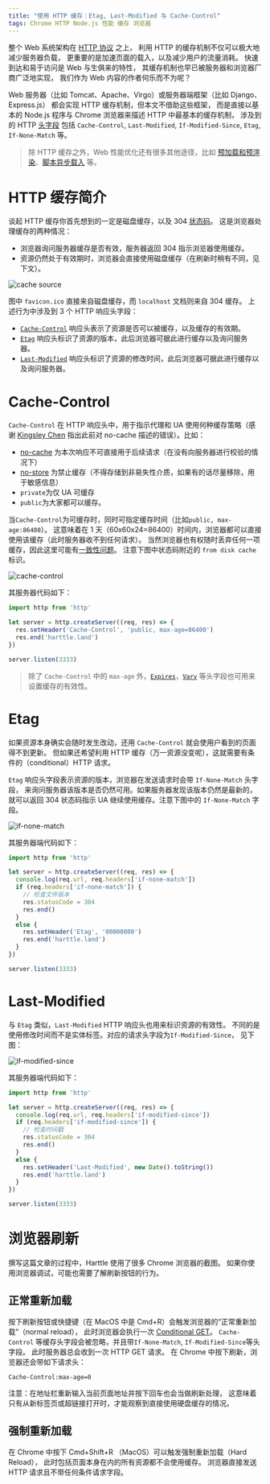 ```yaml
---
title: "使用 HTTP 缓存：Etag, Last-Modified 与 Cache-Control"
tags: Chrome HTTP Node.js 性能 缓存 浏览器
---
```


整个 Web 系统架构在 [HTTP 协议][2616] 之上，
利用 HTTP 的缓存机制不仅可以极大地减少服务器负载，
更重要的是加速页面的载入，以及减少用户的流量消耗。
快速到达和易于访问是 Web 与生俱来的特性，
其缓存机制也早已被服务器和浏览器厂商广泛地实现，
我们作为 Web 内容的作者何乐而不为呢？

Web 服务器（比如 Tomcat、Apache、Virgo）或服务器端框架（比如 Django、Express.js）
都会实现 HTTP 缓存机制，但本文不借助这些框架，
而是直接以基本的 Node.js 程序与 Chrome 浏览器来描述 HTTP 中最基本的缓存机制，
涉及到的 HTTP [头字段][2616] 包括 `Cache-Control`, `Last-Modified`, `If-Modified-Since`, `Etag`, `If-None-Match` 等。

<!--more-->

> 除 HTTP 缓存之外，Web 性能优化还有很多其他途径，比如 [预加载和预渲染](/2015/10/06/html-cache.html)、[脚本异步载入](/2016/05/18/async-javascript-loading.html) 等。

# HTTP 缓存简介

谈起 HTTP 缓存你首先想到的一定是磁盘缓存，以及 304 [状态码][status-code]。
这是浏览器处理缓存的两种情况：

* 浏览器询问服务器缓存是否有效，服务器返回 304 指示浏览器使用缓存。
* 资源仍然处于有效期时，浏览器会直接使用磁盘缓存（在刷新时稍有不同，见下文）。

![cache source](/assets/img/blog/http/cache-source@2x.png)

图中 `favicon.ico` 直接来自磁盘缓存，而 `localhost` 文档则来自 304 缓存。
上述行为中涉及到 3 个 HTTP 响应头字段：

* [`Cache-Control`][cc] 响应头表示了资源是否可以被缓存，以及缓存的有效期。
* [`Etag`][et] 响应头标识了资源的版本，此后浏览器可据此进行缓存以及询问服务器。
* [`Last-Modified`][lm] 响应头标识了资源的修改时间，此后浏览器可据此进行缓存以及询问服务器。

# Cache-Control

`Cache-Control` 在 HTTP 响应头中，用于指示代理和 UA 使用何种缓存策略（感谢 [Kingsley Chen](http://kingsamchen.github.io/) 指出此前对 no-cache 描述的错误）。比如：

* [no-cache][no-cache] 为本次响应不可直接用于后续请求（在没有向服务器进行校验的情况下）
* [no-store][no-store] 为禁止缓存（不得存储到非易失性介质，如果有的话尽量移除，用于敏感信息）
* `private`为仅 UA 可缓存
* `public`为大家都可以缓存。


当`Cache-Control`为可缓存时，同时可指定缓存时间（比如`public, max-age:86400`）。
这意味着在 1 天（60x60x24=86400）时间内，浏览器都可以直接使用该缓存（此时服务器收不到任何请求）。
当然浏览器也有权随时丢弃任何一项缓存，因此这里可能有[一致性问题][best-practice]。
注意下图中状态码附近的 `from disk cache` 标识。

![cache-control](/assets/img/blog/http/cache-control@2x.png)

其服务器代码如下：

```javascript
import http from 'http'

let server = http.createServer((req, res) => {
  res.setHeader('Cache-Control', 'public, max-age=86400')
  res.end('harttle.land')
})

server.listen(3333)
```

> 除了 `Cache-Control` 中的 `max-age` 外，[`Expires`][expires]，[`Vary`][vary] 等头字段也可用来设置缓存的有效性。

# Etag

如果资源本身确实会随时发生改动，还用 `Cache-Control` 就会使用户看到的页面得不到更新。
但如果还希望利用 HTTP 缓存（万一资源没变呢），这就需要有条件的（conditional）HTTP 请求。

`Etag` 响应头字段表示资源的版本，浏览器在发送请求时会带 `If-None-Match` 头字段，
来询问服务器该版本是否仍然可用。如果服务器发现该版本仍然是最新的，
就可以返回 304 状态码指示 UA 继续使用缓存。注意下图中的 `If-None-Match` 字段。

![if-none-match](/assets/img/blog/http/if-none-match@2x.png)

其服务器端代码如下：

```javascript
import http from 'http'

let server = http.createServer((req, res) => {
  console.log(req.url, req.headers['if-none-match'])
  if (req.headers['if-none-match']) {
    // 检查文件版本
    res.statusCode = 304
    res.end()
  }
  else {
    res.setHeader('Etag', '00000000')
    res.end('harttle.land')
  }
})

server.listen(3333)
```

# Last-Modified

与 `Etag` 类似，`Last-Modified` HTTP 响应头也用来标识资源的有效性。
不同的是使用修改时间而不是实体标签。对应的请求头字段为`If-Modified-Since`，
见下图：

![if-modified-since](/assets/img/blog/http/if-modified-since@2x.png)

其服务器端代码如下：

```javascript
import http from 'http'

let server = http.createServer((req, res) => {
  console.log(req.url, req.headers['if-modified-since'])
  if (req.headers['if-modified-since']) {
    // 检查时间戳
    res.statusCode = 304
    res.end()
  }
  else {
    res.setHeader('Last-Modified', new Date().toString())
    res.end('harttle.land')
  }
})

server.listen(3333)
```

# 浏览器刷新

撰写这篇文章的过程中，Harttle 使用了很多 Chrome 浏览器的截图。
如果你使用浏览器调试，可能也需要了解刷新按钮的行为。

## 正常重新加载

按下刷新按钮或快捷键（在 MacOS 中是 Cmd+R）会触发浏览器的“正常重新加载”（normal reload），
此时浏览器会执行一次 [Conditional GET][cond]。
`Cache-Control` 等缓存头字段会被忽略，并且带`If-None-Match`, `If-Modified-Since`等头字段。
此时服务器总会收到一次 HTTP GET 请求。
在 Chrome 中按下刷新，浏览器还会带如下请求头：

```
Cache-Control:max-age=0
```

注意：在地址栏重新输入当前页面地址并按下回车也会当做刷新处理，
这意味着只有从新标签页或超链接打开时，才能观察到直接使用硬盘缓存的情况。

## 强制重新加载

在 Chrome 中按下 Cmd+Shift+R （MacOS）可以触发强制重新加载（Hard Reload），
此时包括页面本身在内的所有资源都不会使用缓存。
浏览器直接发送 HTTP 请求且不带任何条件请求字段。

[2616]: /2014/10/01/http.html
[status-code]: /2015/08/15/http-status-code.html
[cc]: https://developer.mozilla.org/en-US/docs/Web/HTTP/Headers/Cache-Control
[et]: https://developer.mozilla.org/en-US/docs/Web/HTTP/Headers/ETag
[lm]: https://developer.mozilla.org/zh-CN/docs/Web/HTTP/Headers/Last-Modified
[2616]: https://www.ietf.org/rfc/rfc2616.txt
[expires]: https://developer.mozilla.org/zh-CN/docs/Web/HTTP/Headers/Expires
[vary]: https://developer.mozilla.org/zh-CN/docs/Web/HTTP/Headers/vary
[cond]: https://developer.mozilla.org/zh-CN/docs/Web/HTTP/Conditional_requests
[best-practice]: /2017/04/04/http-cache-best-practice.html
[no-cache]: https://www.w3.org/Protocols/rfc2616/rfc2616-sec14.html#sec14.9.1
[no-store]: https://www.w3.org/Protocols/rfc2616/rfc2616-sec14.html#sec14.9.2
